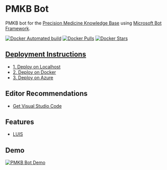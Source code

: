 # PMKB Bot

PMKB bot for the [Precision Medicine Knowledge Base](https://pmkb.org) using [Microsoft Bot Framework](https://dev.botframework.com/).

[![Docker Automated build](https://img.shields.io/docker/automated/jrottenberg/ffmpeg.svg)](https://hub.docker.com/r/eipm/pmkb-bot/) [![Docker Pulls](https://img.shields.io/docker/pulls/eipm/pmkb-bot.svg)](https://hub.docker.com/r/eipm/pmkb-bot/) [![Docker Stars](https://img.shields.io/docker/stars/eipm/pmkb-bot.svg)](https://hub.docker.com/r/eipm/pmkb-bot/)

## [Deployment Instructions](docs/deployment_instructions.md)

- [1. Deploy on Localhost](docs/deployment_instructions.md#1-deploy-on-localhost)
- [2. Deploy on Docker](docs/deployment_instructions.md#2-deploy-using-docker)
- [3. Deploy on Azure](docs/deployment_instructions.md#3-deploy-to-azure)

## Editor Recommendations

- [Get Visual Studio Code](https://code.visualstudio.com/Download)

## Features

- [LUIS](https://luis.ai)

## Demo

[![PMKB Bot Demo](https://media.giphy.com/media/l0Iy1Rbs1TGPRwtj2/giphy.gif)](http://bots.botframework.com/bot?id=pmkb)